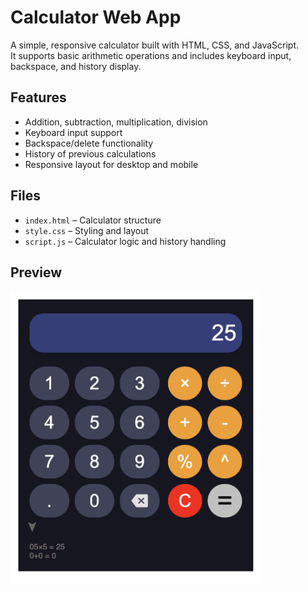 # Calculator Web App


A simple, responsive calculator built with HTML, CSS, and JavaScript.  
It supports basic arithmetic operations and includes keyboard input, backspace, and history display.


## Features
- Addition, subtraction, multiplication, division
- Keyboard input support
- Backspace/delete functionality
- History of previous calculations
- Responsive layout for desktop and mobile


## Files
- `index.html` – Calculator structure
- `style.css` – Styling and layout
- `script.js` – Calculator logic and history handling


## Preview
<img src="./assets/preview.png" alt="Calculator Preview" width="400">



